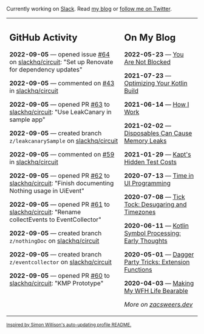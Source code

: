 Currently working on [Slack](https://slack.com/). Read [my blog](https://zacsweers.dev/) or [follow me on Twitter](https://twitter.com/ZacSweers).

<table><tr><td valign="top" width="60%">

## GitHub Activity
<!-- githubActivity starts -->
**2022-09-05** — opened issue [#64](https://github.com/slackhq/circuit/issues/64) on [slackhq/circuit](https://github.com/slackhq/circuit): "Set up Renovate for dependency updates"

**2022-09-05** — commented on [#43](https://github.com/slackhq/circuit/pull/43#issuecomment-1236535888) in [slackhq/circuit](https://github.com/slackhq/circuit)

**2022-09-05** — opened PR [#63](https://github.com/slackhq/circuit/pull/63) to [slackhq/circuit](https://github.com/slackhq/circuit): "Use LeakCanary in sample app"

**2022-09-05** — created branch `z/leakcanarySample` on [slackhq/circuit](https://github.com/slackhq/circuit)

**2022-09-05** — commented on [#59](https://github.com/slackhq/circuit/pull/59#issuecomment-1236534225) in [slackhq/circuit](https://github.com/slackhq/circuit)

**2022-09-05** — opened PR [#62](https://github.com/slackhq/circuit/pull/62) to [slackhq/circuit](https://github.com/slackhq/circuit): "Finish documenting Nothing usage in UiEvent"

**2022-09-05** — opened PR [#61](https://github.com/slackhq/circuit/pull/61) to [slackhq/circuit](https://github.com/slackhq/circuit): "Rename collectEvents to EventCollector"

**2022-09-05** — created branch `z/nothingDoc` on [slackhq/circuit](https://github.com/slackhq/circuit)

**2022-09-05** — created branch `z/eventcollector` on [slackhq/circuit](https://github.com/slackhq/circuit)

**2022-09-05** — opened PR [#60](https://github.com/slackhq/circuit/pull/60) to [slackhq/circuit](https://github.com/slackhq/circuit): "KMP Prototype"
<!-- githubActivity ends -->
</td><td valign="top" width="40%">

## On My Blog
<!-- blog starts -->
**2022-05-23** — [You Are Not Blocked](https://www.zacsweers.dev/you-are-not-blocked/)

**2021-07-23** — [Optimizing Your Kotlin Build](https://www.zacsweers.dev/optimizing-your-kotlin-build/)

**2021-06-14** — [How I Work](https://www.zacsweers.dev/how-i-work/)

**2021-02-02** — [Disposables Can Cause Memory Leaks](https://www.zacsweers.dev/disposables-can-cause-memory-leaks/)

**2021-01-29** — [Kapt's Hidden Test Costs](https://www.zacsweers.dev/kapts-hidden-test-costs/)

**2020-07-13** — [Time in UI Programming](https://www.zacsweers.dev/time-in-ui/)

**2020-07-08** — [Tick Tock: Desugaring and Timezones](https://www.zacsweers.dev/ticktock-desugaring-timezones/)

**2020-06-11** — [Kotlin Symbol Processing: Early Thoughts](https://www.zacsweers.dev/kotlin-symbol-processor-early-thoughts/)

**2020-05-01** — [Dagger Party Tricks: Extension Functions](https://www.zacsweers.dev/dagger-party-tricks-extension-functions/)

**2020-04-03** — [Making My WFH Life Bearable](https://www.zacsweers.dev/making-wfh-life-bearable/)
<!-- blog ends -->
_More on [zacsweers.dev](https://zacsweers.dev/)_
</td></tr></table>

<sub><a href="https://simonwillison.net/2020/Jul/10/self-updating-profile-readme/">Inspired by Simon Willison's auto-updating profile README.</a></sub>